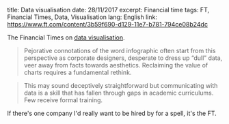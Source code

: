 title: Data visualisation
date: 28/11/2017
excerpt: Financial time
tags: FT, Financial Times, Data, Visualisation
lang: English
link: https://www.ft.com/content/3b59f690-d129-11e7-b781-794ce08b24dc

The Financial Times on [data visualisation](https://www.ft.com/content/3b59f690-d129-11e7-b781-794ce08b24dc).

> Pejorative connotations of the word infographic often start from this perspective as corporate designers, desperate to dress up “dull” data, veer away from facts towards aesthetics. Reclaiming the value of charts requires a fundamental rethink.

> This may sound deceptively straightforward but communicating with data is a skill that has fallen through gaps in academic curriculums. Few receive formal training. 

If there's one company I'd really want to be hired by for a spell, it's the FT.